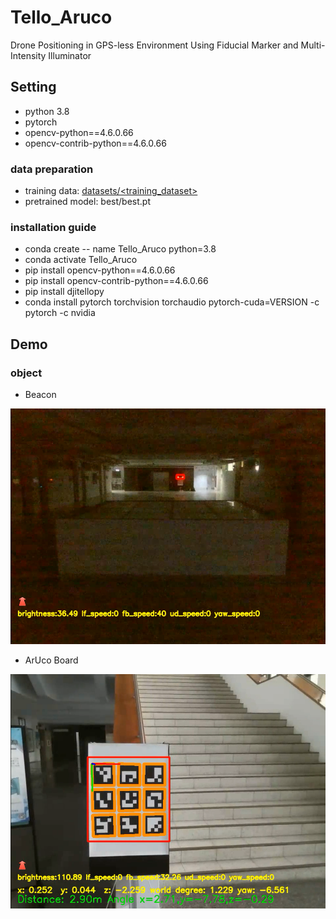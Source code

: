 # Tello_Aruco
Drone Positioning in GPS-less Environment Using Fiducial Marker and Multi-Intensity Illuminator

## Setting
* python 3.8
* pytorch
* opencv-python==4.6.0.66
* opencv-contrib-python==4.6.0.66

### data preparation
* training data: [datasets/<training_dataset>](https://github.com/sgcob187575/ArUcoBeacon)
* pretrained model: best/best.pt
### installation guide
* conda create -- name Tello_Aruco python=3.8
* conda activate Tello_Aruco
* pip install opencv-python==4.6.0.66
* pip install opencv-contrib-python==4.6.0.66
* pip install djitellopy
* conda install pytorch torchvision torchaudio pytorch-cuda=VERSION -c pytorch -c nvidia
## Demo

### object
* Beacon
<img src="img/beacon.png">

* ArUco Board
<img src="img/ArUco_board.png">

